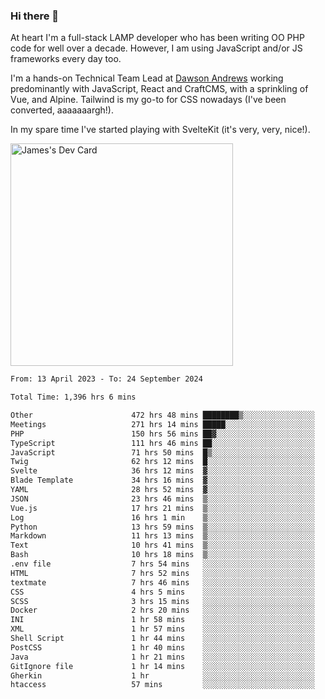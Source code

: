 ### Hi there 👋

<!--
**JamesNock/JamesNock** is a ✨ _special_ ✨ repository because its `README.md` (this file) appears on your GitHub profile.

Here are some ideas to get you started:

- 🔭 I’m currently working on ...
- 🌱 I’m currently learning ...
- 👯 I’m looking to collaborate on ...
- 🤔 I’m looking for help with ...
- 💬 Ask me about ...
- 📫 How to reach me: ...
- 😄 Pronouns: ...
- ⚡ Fun fact: ...
-->
At heart I'm a full-stack LAMP developer who has been writing OO PHP code for well over a decade. However, I am using JavaScript and/or JS frameworks every day too.

I'm a hands-on Technical Team Lead at [Dawson Andrews](https://www.dawsonandrews.com/) working predominantly with JavaScript, React and CraftCMS, with a sprinkling of Vue, and Alpine. Tailwind is my go-to for CSS nowadays (I've been converted, aaaaaaargh!).

In my spare time I've started playing with SvelteKit (it's very, very, nice!).

<a href="https://app.daily.dev/h2onock"><img src="https://api.daily.dev/devcards/v2/XQraFlxE3JPWOlcSuOB2K.png?type=default&r=18u" width="356" alt="James's Dev Card"/></a>

<!--START_SECTION:waka-->

```txt
From: 13 April 2023 - To: 24 September 2024

Total Time: 1,396 hrs 6 mins

Other                      472 hrs 48 mins ████████▒░░░░░░░░░░░░░░░░   33.87 %
Meetings                   271 hrs 14 mins █████░░░░░░░░░░░░░░░░░░░░   19.43 %
PHP                        150 hrs 56 mins ██▓░░░░░░░░░░░░░░░░░░░░░░   10.81 %
TypeScript                 111 hrs 46 mins ██░░░░░░░░░░░░░░░░░░░░░░░   08.01 %
JavaScript                 71 hrs 50 mins  █▒░░░░░░░░░░░░░░░░░░░░░░░   05.15 %
Twig                       62 hrs 12 mins  █░░░░░░░░░░░░░░░░░░░░░░░░   04.46 %
Svelte                     36 hrs 12 mins  ▓░░░░░░░░░░░░░░░░░░░░░░░░   02.59 %
Blade Template             34 hrs 16 mins  ▓░░░░░░░░░░░░░░░░░░░░░░░░   02.46 %
YAML                       28 hrs 52 mins  ▓░░░░░░░░░░░░░░░░░░░░░░░░   02.07 %
JSON                       23 hrs 46 mins  ▒░░░░░░░░░░░░░░░░░░░░░░░░   01.70 %
Vue.js                     17 hrs 21 mins  ▒░░░░░░░░░░░░░░░░░░░░░░░░   01.24 %
Log                        16 hrs 1 min    ▒░░░░░░░░░░░░░░░░░░░░░░░░   01.15 %
Python                     13 hrs 59 mins  ▒░░░░░░░░░░░░░░░░░░░░░░░░   01.00 %
Markdown                   11 hrs 13 mins  ▒░░░░░░░░░░░░░░░░░░░░░░░░   00.80 %
Text                       10 hrs 41 mins  ▒░░░░░░░░░░░░░░░░░░░░░░░░   00.77 %
Bash                       10 hrs 18 mins  ▒░░░░░░░░░░░░░░░░░░░░░░░░   00.74 %
.env file                  7 hrs 54 mins   ░░░░░░░░░░░░░░░░░░░░░░░░░   00.57 %
HTML                       7 hrs 52 mins   ░░░░░░░░░░░░░░░░░░░░░░░░░   00.56 %
textmate                   7 hrs 46 mins   ░░░░░░░░░░░░░░░░░░░░░░░░░   00.56 %
CSS                        4 hrs 5 mins    ░░░░░░░░░░░░░░░░░░░░░░░░░   00.29 %
SCSS                       3 hrs 15 mins   ░░░░░░░░░░░░░░░░░░░░░░░░░   00.23 %
Docker                     2 hrs 20 mins   ░░░░░░░░░░░░░░░░░░░░░░░░░   00.17 %
INI                        1 hr 58 mins    ░░░░░░░░░░░░░░░░░░░░░░░░░   00.14 %
XML                        1 hr 57 mins    ░░░░░░░░░░░░░░░░░░░░░░░░░   00.14 %
Shell Script               1 hr 44 mins    ░░░░░░░░░░░░░░░░░░░░░░░░░   00.12 %
PostCSS                    1 hr 40 mins    ░░░░░░░░░░░░░░░░░░░░░░░░░   00.12 %
Java                       1 hr 21 mins    ░░░░░░░░░░░░░░░░░░░░░░░░░   00.10 %
GitIgnore file             1 hr 14 mins    ░░░░░░░░░░░░░░░░░░░░░░░░░   00.09 %
Gherkin                    1 hr            ░░░░░░░░░░░░░░░░░░░░░░░░░   00.07 %
htaccess                   57 mins         ░░░░░░░░░░░░░░░░░░░░░░░░░   00.07 %
```

<!--END_SECTION:waka-->

